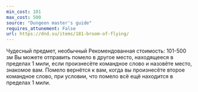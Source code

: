 ```yaml
---
min_cost: 101
max_cost: 500
source: "Dungeon master's guide"
requires_attunement: False
url: https://dnd.su/items/181-broom-of-flying/
---
```


Чудесный предмет, необычный
Рекомендованная стоимость: 101-500 зм
Вы можете отправить помело в другое место, находящееся в пределах 1 мили, если произнесёте командное слово и назовёте место, знакомое вам. Помело вернётся к вам, когда вы произнесёте второе командное слово, при условии, что помело всё ещё находится в пределах 1 мили.